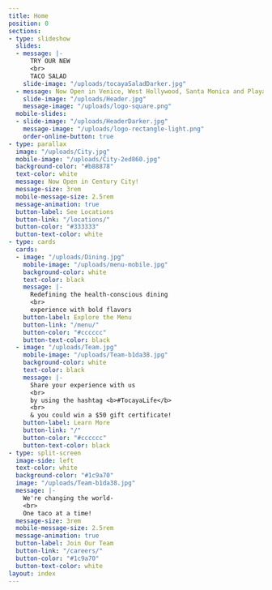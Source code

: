 ```yaml
---
title: Home
position: 0
sections:
- type: slideshow
  slides:
  - message: |-
      TRY OUR NEW
      <br>
      TACO SALAD
    slide-image: "/uploads/tocayaSaladDarker.jpg"
  - message: Now Open in Venice, West Hollywood, Santa Monica and Playa Vista
    slide-image: "/uploads/Header.jpg"
    message-image: "/uploads/logo-square.png"
  mobile-slides:
  - slide-image: "/uploads/HeaderDarker.jpg"
    message-image: "/uploads/logo-rectangle-light.png"
    order-online-button: true
- type: parallax
  image: "/uploads/City.jpg"
  mobile-image: "/uploads/City-2ed860.jpg"
  background-color: "#b88878"
  text-color: white
  message: Now Open in Century City!
  message-size: 3rem
  mobile-message-size: 2.5rem
  message-animation: true
  button-label: See Locations
  button-link: "/locations/"
  button-color: "#333333"
  button-text-color: white
- type: cards
  cards:
  - image: "/uploads/Dining.jpg"
    mobile-image: "/uploads/menu-mobile.jpg"
    background-color: white
    text-color: black
    message: |-
      Redefining the health-conscious dining
      <br>
      experience with bold flavors
    button-label: Explore the Menu
    button-link: "/menu/"
    button-color: "#cccccc"
    button-text-color: black
  - image: "/uploads/Team.jpg"
    mobile-image: "/uploads/Team-b1da38.jpg"
    background-color: white
    text-color: black
    message: |-
      Share your experience with us
      <br>
      by using the hashtag <b>#TocayaLife</b>
      <br>
      & you could win a $50 gift certificate!
    button-label: Learn More
    button-link: "/"
    button-color: "#cccccc"
    button-text-color: black
- type: split-screen
  image-side: left
  text-color: white
  background-color: "#1c9a70"
  image: "/uploads/Team-b1da38.jpg"
  message: |-
    We're changing the world-
    <br>
    One taco at a time!
  message-size: 3rem
  mobile-message-size: 2.5rem
  message-animation: true
  button-label: Join Our Team
  button-link: "/careers/"
  button-color: "#1c9a70"
  button-text-color: white
layout: index
---
```


